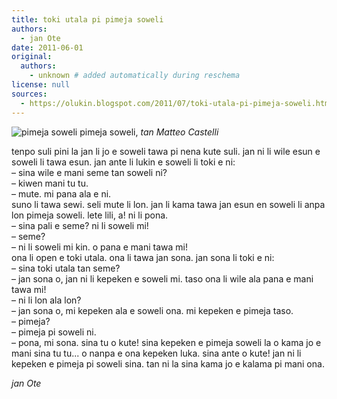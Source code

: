 ```yaml
---
title: toki utala pi pimeja soweli
authors:
  - jan Ote
date: 2011-06-01
original:
  authors:
    - unknown # added automatically during reschema
license: null
sources:
  - https://olukin.blogspot.com/2011/07/toki-utala-pi-pimeja-soweli.html
---
```


<!-- "Donkey Shadow.jpg" by Metteo Castelli (https://www.flickr.com/photos/travalicando/132043463). CC BY-NC 2.0. -->
![pimeja soweli](https://live.staticflickr.com/56/132043463_d1bf9e8ab9_b.jpg)
pimeja soweli, *tan Matteo Castelli*

tenpo suli pini la jan li jo e soweli tawa pi nena kute suli. jan ni li wile esun e soweli li tawa esun. jan ante li lukin e soweli li toki e ni:  \
– sina wile e mani seme tan soweli ni?  \
– kiwen mani tu tu.  \
– mute. mi pana ala e ni.  \
suno li tawa sewi. seli mute li lon. jan li kama tawa jan esun en soweli li anpa lon pimeja soweli. lete lili, a! ni li pona.  \
– sina pali e seme? ni li soweli mi!  \
– seme?  \
– ni li soweli mi kin. o pana e mani tawa mi!  \
ona li open e toki utala. ona li tawa jan sona. jan sona li toki e ni:  \
– sina toki utala tan seme?  \
– jan sona o, jan ni li kepeken e soweli mi. taso ona li wile ala pana e mani tawa mi!  \
– ni li lon ala lon?  \
– jan sona o, mi kepeken ala e soweli ona. mi kepeken e pimeja taso.  \
– pimeja?  \
– pimeja pi soweli ni.  \
– pona, mi sona. sina tu o kute! sina kepeken e pimeja soweli la o kama jo e mani sina tu tu... o nanpa e ona kepeken luka. sina ante o kute! jan ni li kepeken e pimeja pi soweli sina. tan ni la sina kama jo e kalama pi mani ona.

*jan Ote*

